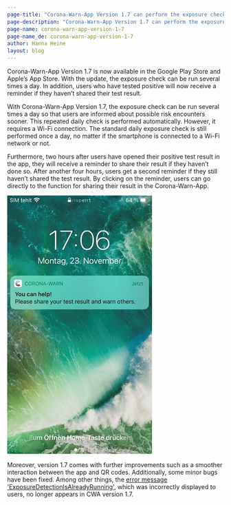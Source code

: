 ```yaml
---
page-title: "Corona-Warn-App Version 1.7 can perform the exposure check several times a day"
page-description: "Corona-Warn-App Version 1.7 can perform the exposure check several times a day"
page-name: corona-warn-app-version-1-7
page-name_de: corona-warn-app-version-1-7
author: Hanna Heine
layout: blog
---
```


Corona-Warn-App Version 1.7 is now available in the Google Play Store and Apple’s App Store. With the update, the exposure check can be run several times a day. In addition, users who have tested positive will now receive a reminder if they haven’t shared their test result. 
 
<!-- overview -->

With Corona-Warn-App Version 1.7, the exposure check can be run several times a day so that users are informed about possible risk encounters sooner. This repeated daily check is performed automatically. However, it requires a Wi-Fi connection. The standard daily exposure check is still performed once a day, no matter if the smartphone is connected to a Wi-Fi network or not.  

Furthermore, two hours after users have opened their positive test result in the app, they will receive a reminder to share their result if they haven’t done so. After another four hours, users get a second reminder if they still haven’t shared the test result. By clicking on the reminder, users can go directly to the function for sharing their result in the Corona-Warn-App. 

<img src="./reminder-test-result-1-7-en.jpg" title="Corona-Warn-App Reminder to Share Test Result" style="valign: center">

Moreover, version 1.7 comes with further improvements such as a smoother interaction between the app and QR codes. Additionally, some minor bugs have been fixed. Among other things, the [error message 'ExposureDetectionIsAlreadyRunning'](https://www.coronawarn.app/en/faq/#ExposureDetectionIsAlreadyRunning), which was incorrectly displayed to users, no longer appears in CWA version 1.7.  